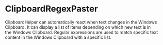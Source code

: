 # ClipboardRegexPaster
ClipboardHelper can automatically react when text changes in the Windows Clipboard. It can display a list of items depending on which new text is in the Windows Clipboard. Regular expressions are used to match specific text content in the Windows Clipboard with a specific list.
